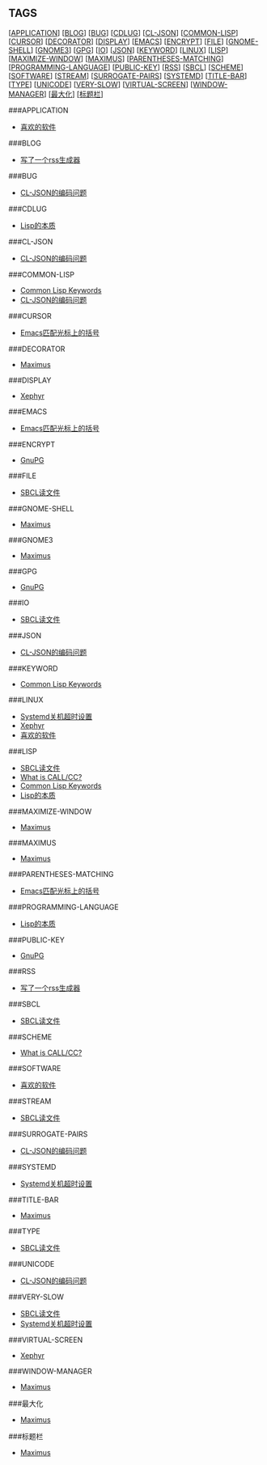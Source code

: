 TAGS
----

[[APPLICATION](#APPLICATION)] [[BLOG](#BLOG)] [[BUG](#BUG)] [[CDLUG](#CDLUG)] [[CL-JSON](#CL-JSON)] [[COMMON-LISP](#COMMON-LISP)] [[CURSOR](#CURSOR)] [[DECORATOR](#DECORATOR)] [[DISPLAY](#DISPLAY)] [[EMACS](#EMACS)] [[ENCRYPT](#ENCRYPT)] [[FILE](#FILE)] [[GNOME-SHELL](#GNOME-SHELL)] [[GNOME3](#GNOME3)] [[GPG](#GPG)] [[IO](#IO)] [[JSON](#JSON)] [[KEYWORD](#KEYWORD)] [[LINUX](#LINUX)] [[LISP](#LISP)] [[MAXIMIZE-WINDOW](#MAXIMIZE-WINDOW)] [[MAXIMUS](#MAXIMUS)] [[PARENTHESES-MATCHING](#PARENTHESES-MATCHING)] [[PROGRAMMING-LANGUAGE](#PROGRAMMING-LANGUAGE)] [[PUBLIC-KEY](#PUBLIC-KEY)] [[RSS](#RSS)] [[SBCL](#SBCL)] [[SCHEME](#SCHEME)] [[SOFTWARE](#SOFTWARE)] [[STREAM](#STREAM)] [[SURROGATE-PAIRS](#SURROGATE-PAIRS)] [[SYSTEMD](#SYSTEMD)] [[TITLE-BAR](#TITLE-BAR)] [[TYPE](#TYPE)] [[UNICODE](#UNICODE)] [[VERY-SLOW](#VERY-SLOW)] [[VIRTUAL-SCREEN](#VIRTUAL-SCREEN)] [[WINDOW-MANAGER](#WINDOW-MANAGER)] [[最大化](#最大化)] [[标题栏](#标题栏)] 

###APPLICATION<a name="APPLICATION"/>

* [喜欢的软件](./02_favorite_software.md)

###BLOG<a name="BLOG"/>

* [写了一个rss生成器](./08_rss.md)

###BUG<a name="BUG"/>

* [CL-JSON的编码问题](./CL-JSON的编码问题.md)

###CDLUG<a name="CDLUG"/>

* [Lisp的本质](./05_essence_of_lisp.md)

###CL-JSON<a name="CL-JSON"/>

* [CL-JSON的编码问题](./CL-JSON的编码问题.md)

###COMMON-LISP<a name="COMMON-LISP"/>

* [Common Lisp Keywords](./04_common_lisp_keywords.md)
* [CL-JSON的编码问题](./CL-JSON的编码问题.md)

###CURSOR<a name="CURSOR"/>

* [Emacs匹配光标上的括号](./03_emacs_matching_parens_ON_cursor.md)

###DECORATOR<a name="DECORATOR"/>

* [Maximus](./01_maximus.md)

###DISPLAY<a name="DISPLAY"/>

* [Xephyr](./Xephyr.md)

###EMACS<a name="EMACS"/>

* [Emacs匹配光标上的括号](./03_emacs_matching_parens_ON_cursor.md)

###ENCRYPT<a name="ENCRYPT"/>

* [GnuPG](./07_gpg.md)

###FILE<a name="FILE"/>

* [SBCL读文件](./06_sbcl_reading_file.md)

###GNOME-SHELL<a name="GNOME-SHELL"/>

* [Maximus](./01_maximus.md)

###GNOME3<a name="GNOME3"/>

* [Maximus](./01_maximus.md)

###GPG<a name="GPG"/>

* [GnuPG](./07_gpg.md)

###IO<a name="IO"/>

* [SBCL读文件](./06_sbcl_reading_file.md)

###JSON<a name="JSON"/>

* [CL-JSON的编码问题](./CL-JSON的编码问题.md)

###KEYWORD<a name="KEYWORD"/>

* [Common Lisp Keywords](./04_common_lisp_keywords.md)

###LINUX<a name="LINUX"/>

* [Systemd关机超时设置](./systemd_timeout.md)
* [Xephyr](./Xephyr.md)
* [喜欢的软件](./02_favorite_software.md)

###LISP<a name="LISP"/>

* [SBCL读文件](./06_sbcl_reading_file.md)
* [What is CALL/CC?](./00_what_is_call_cc.md)
* [Common Lisp Keywords](./04_common_lisp_keywords.md)
* [Lisp的本质](./05_essence_of_lisp.md)

###MAXIMIZE-WINDOW<a name="MAXIMIZE-WINDOW"/>

* [Maximus](./01_maximus.md)

###MAXIMUS<a name="MAXIMUS"/>

* [Maximus](./01_maximus.md)

###PARENTHESES-MATCHING<a name="PARENTHESES-MATCHING"/>

* [Emacs匹配光标上的括号](./03_emacs_matching_parens_ON_cursor.md)

###PROGRAMMING-LANGUAGE<a name="PROGRAMMING-LANGUAGE"/>

* [Lisp的本质](./05_essence_of_lisp.md)

###PUBLIC-KEY<a name="PUBLIC-KEY"/>

* [GnuPG](./07_gpg.md)

###RSS<a name="RSS"/>

* [写了一个rss生成器](./08_rss.md)

###SBCL<a name="SBCL"/>

* [SBCL读文件](./06_sbcl_reading_file.md)

###SCHEME<a name="SCHEME"/>

* [What is CALL/CC?](./00_what_is_call_cc.md)

###SOFTWARE<a name="SOFTWARE"/>

* [喜欢的软件](./02_favorite_software.md)

###STREAM<a name="STREAM"/>

* [SBCL读文件](./06_sbcl_reading_file.md)

###SURROGATE-PAIRS<a name="SURROGATE-PAIRS"/>

* [CL-JSON的编码问题](./CL-JSON的编码问题.md)

###SYSTEMD<a name="SYSTEMD"/>

* [Systemd关机超时设置](./systemd_timeout.md)

###TITLE-BAR<a name="TITLE-BAR"/>

* [Maximus](./01_maximus.md)

###TYPE<a name="TYPE"/>

* [SBCL读文件](./06_sbcl_reading_file.md)

###UNICODE<a name="UNICODE"/>

* [CL-JSON的编码问题](./CL-JSON的编码问题.md)

###VERY-SLOW<a name="VERY-SLOW"/>

* [SBCL读文件](./06_sbcl_reading_file.md)
* [Systemd关机超时设置](./systemd_timeout.md)

###VIRTUAL-SCREEN<a name="VIRTUAL-SCREEN"/>

* [Xephyr](./Xephyr.md)

###WINDOW-MANAGER<a name="WINDOW-MANAGER"/>

* [Maximus](./01_maximus.md)

###最大化<a name="最大化"/>

* [Maximus](./01_maximus.md)

###标题栏<a name="标题栏"/>

* [Maximus](./01_maximus.md)

